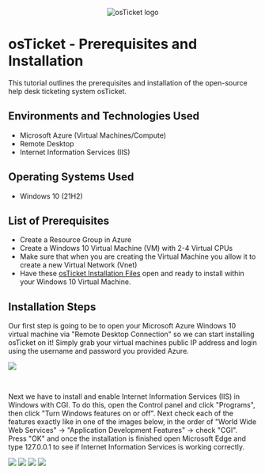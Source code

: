 <p align="center">
<img src="https://i.imgur.com/Clzj7Xs.png" alt="osTicket logo"/>
</p>

<h1>osTicket - Prerequisites and Installation</h1>
This tutorial outlines the prerequisites and installation of the open-source help desk ticketing system osTicket.<br />

<h2>Environments and Technologies Used</h2>

- Microsoft Azure (Virtual Machines/Compute)
- Remote Desktop
- Internet Information Services (IIS)

<h2>Operating Systems Used </h2>

- Windows 10</b> (21H2)

<h2>List of Prerequisites</h2>

- Create a Resource Group in Azure
- Create a Windows 10 Virtual Machine (VM) with 2-4 Virtual CPUs
- Make sure that when you are creating the Virtual Machine you allow it to create a new Virtual Network (Vnet)
- Have these [osTicket Installation Files](https://drive.google.com/drive/u/0/folders/1APMfNyfNzcxZC6EzdaNfdZsUwxWYChf6) open and ready to install within your Windows 10 Virtual Machine.

<h2>Installation Steps</h2>

<p>
Our first step is going to be to open your Microsoft Azure Windows 10 virtual machine via "Remote Desktop Connection" so we can start installing osTicket on it! 
Simply grab your virtual machines public IP address and login using the username and password you provided Azure.
</p>
<p>
<img src="https://i.imgur.com/aCVH5Sq.png">
</p>
<br />

<p>
Next we have to install and enable Internet Information Services (IIS) in Windows with CGI. To do this, open the Control panel and click "Programs", then click "Turn Windows features on or off". Next check each of the features exactly like in one of the images below, in the order of "World Wide Web Services" -> "Application Development Features" -> check "CGI". Press "OK" and once the installation is finished open Microsoft Edge and type 127.0.0.1 to see if Internet Information Services is working correctly.
</p>
<p>
<img src="https://i.imgur.com/IQH33cf.png">
<img src="https://i.imgur.com/p7TsqoH.png">
<img src="https://camo.githubusercontent.com/27dacaaa327beb3d34eba9fefa06ee647f5340d4289770b3bde0c042d8233440/68747470733a2f2f692e696d6775722e636f6d2f37475646734d4e2e706e67"/>
<img src="https://i.gyazo.com/32e1749f2d29f450e53461ed1b6c06e5.png">
</p>
